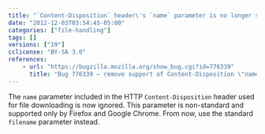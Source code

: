 ```yaml
---
title: "`Content-Disposition` header\'s `name` parameter is no longer supported"
date: "2012-12-03T03:54:45-05:00"
categories: ["file-handling"]
tags: []
versions: ["19"]
cclicense: "BY-SA 3.0"
references:
    - url: "https://bugzilla.mozilla.org/show_bug.cgi?id=776339"
      title: "Bug 776339 – remove support of Content-Disposition \"name\" parameter"
---
```

The `name` parameter included in the HTTP `Content-Disposition` header used for file downloading is now ignored. This parameter is non-standard and supported only by Firefox and Google Chrome. From now, use the standard `filename` parameter instead.
